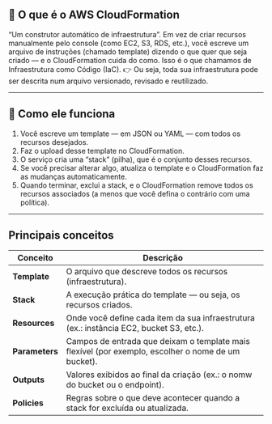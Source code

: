 ## 🧱 O que é o AWS CloudFormation
“Um construtor automático de infraestrutura”.
Em vez de criar recursos manualmente pelo console (como EC2, S3, RDS, etc.), você escreve um arquivo de instruções (chamado template) dizendo o que quer que seja criado — e o CloudFormation cuida do como.
Isso é o que chamamos de Infraestrutura como Código (IaC).
👉 Ou seja, toda sua infraestrutura pode ser descrita num arquivo versionado, revisado e reutilizado.

---

## 🧩 Como ele funciona
1.	Você escreve um template — em JSON ou YAML — com todos os recursos desejados.
2.	Faz o upload desse template no CloudFormation.
3.	O serviço cria uma “stack” (pilha), que é o conjunto desses recursos.
4.	Se você precisar alterar algo, atualiza o template e o CloudFormation faz as mudanças automaticamente.
5.	Quando terminar, exclui a stack, e o CloudFormation remove todos os recursos associados (a menos que você defina o contrário com uma política).

---

## Principais conceitos
| Conceito | Descrição |
|----------|------------------|
| **Template** | O arquivo que descreve todos os recursos (infraestrutura). |
| **Stack** | A execução prática do template — ou seja, os recursos criados. |
| **Resources** | Onde você define cada item da sua infraestrutura (ex.: instância EC2, bucket S3, etc.). |
| **Parameters** | Campos de entrada que deixam o template mais flexível (por exemplo, escolher o nome de um bucket). |
| **Outputs** | Valores exibidos ao final da criação (ex.: o nomw do bucket ou o endpoint). |
| **Policies** | Regras sobre o que deve acontecer quando a stack for excluída ou atualizada. |